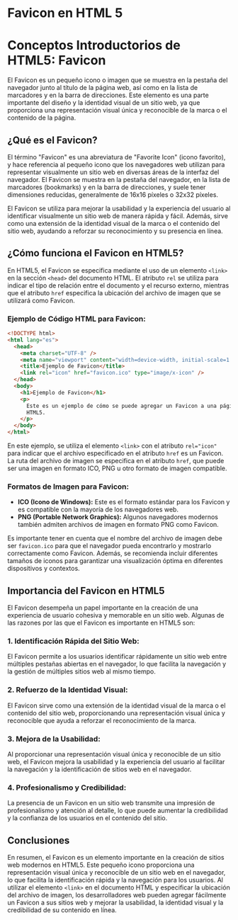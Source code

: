 # Favicon en HTML 5

# Conceptos Introductorios de HTML5: Favicon

El Favicon es un pequeño icono o imagen que se muestra en la pestaña del navegador junto al título de la página web, así como en la lista de marcadores y en la barra de direcciones. Este elemento es una parte importante del diseño y la identidad visual de un sitio web, ya que proporciona una representación visual única y reconocible de la marca o el contenido de la página.

## ¿Qué es el Favicon?

El término "Favicon" es una abreviatura de "Favorite Icon" (icono favorito), y hace referencia al pequeño icono que los navegadores web utilizan para representar visualmente un sitio web en diversas áreas de la interfaz del navegador. El Favicon se muestra en la pestaña del navegador, en la lista de marcadores (bookmarks) y en la barra de direcciones, y suele tener dimensiones reducidas, generalmente de 16x16 píxeles o 32x32 píxeles.

El Favicon se utiliza para mejorar la usabilidad y la experiencia del usuario al identificar visualmente un sitio web de manera rápida y fácil. Además, sirve como una extensión de la identidad visual de la marca o el contenido del sitio web, ayudando a reforzar su reconocimiento y su presencia en línea.

## ¿Cómo funciona el Favicon en HTML5?

En HTML5, el Favicon se especifica mediante el uso de un elemento `<link>` en la sección `<head>` del documento HTML. El atributo `rel` se utiliza para indicar el tipo de relación entre el documento y el recurso externo, mientras que el atributo `href` especifica la ubicación del archivo de imagen que se utilizará como Favicon.

### Ejemplo de Código HTML para Favicon:

```html
<!DOCTYPE html>
<html lang="es">
  <head>
    <meta charset="UTF-8" />
    <meta name="viewport" content="width=device-width, initial-scale=1.0" />
    <title>Ejemplo de Favicon</title>
    <link rel="icon" href="favicon.ico" type="image/x-icon" />
  </head>
  <body>
    <h1>Ejemplo de Favicon</h1>
    <p>
      Este es un ejemplo de cómo se puede agregar un Favicon a una página web en
      HTML5.
    </p>
  </body>
</html>
```

En este ejemplo, se utiliza el elemento `<link>` con el atributo `rel="icon"` para indicar que el archivo especificado en el atributo `href` es un Favicon. La ruta del archivo de imagen se especifica en el atributo `href`, que puede ser una imagen en formato ICO, PNG u otro formato de imagen compatible.

### Formatos de Imagen para Favicon:

- **ICO (Icono de Windows):** Este es el formato estándar para los Favicon y es compatible con la mayoría de los navegadores web.
- **PNG (Portable Network Graphics):** Algunos navegadores modernos también admiten archivos de imagen en formato PNG como Favicon.

Es importante tener en cuenta que el nombre del archivo de imagen debe ser `favicon.ico` para que el navegador pueda encontrarlo y mostrarlo correctamente como Favicon. Además, se recomienda incluir diferentes tamaños de iconos para garantizar una visualización óptima en diferentes dispositivos y contextos.

## Importancia del Favicon en HTML5

El Favicon desempeña un papel importante en la creación de una experiencia de usuario cohesiva y memorable en un sitio web. Algunas de las razones por las que el Favicon es importante en HTML5 son:

### 1. Identificación Rápida del Sitio Web:

El Favicon permite a los usuarios identificar rápidamente un sitio web entre múltiples pestañas abiertas en el navegador, lo que facilita la navegación y la gestión de múltiples sitios web al mismo tiempo.

### 2. Refuerzo de la Identidad Visual:

El Favicon sirve como una extensión de la identidad visual de la marca o el contenido del sitio web, proporcionando una representación visual única y reconocible que ayuda a reforzar el reconocimiento de la marca.

### 3. Mejora de la Usabilidad:

Al proporcionar una representación visual única y reconocible de un sitio web, el Favicon mejora la usabilidad y la experiencia del usuario al facilitar la navegación y la identificación de sitios web en el navegador.

### 4. Profesionalismo y Credibilidad:

La presencia de un Favicon en un sitio web transmite una impresión de profesionalismo y atención al detalle, lo que puede aumentar la credibilidad y la confianza de los usuarios en el contenido del sitio.

## Conclusiones

En resumen, el Favicon es un elemento importante en la creación de sitios web modernos en HTML5. Este pequeño icono proporciona una representación visual única y reconocible de un sitio web en el navegador, lo que facilita la identificación rápida y la navegación para los usuarios. Al utilizar el elemento `<link>` en el documento HTML y especificar la ubicación del archivo de imagen, los desarrolladores web pueden agregar fácilmente un Favicon a sus sitios web y mejorar la usabilidad, la identidad visual y la credibilidad de su contenido en línea.
